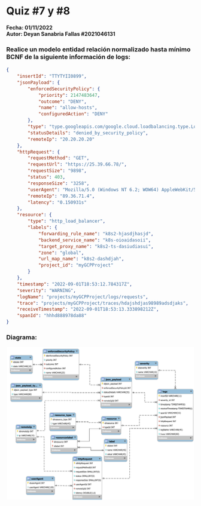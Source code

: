# Quiz #7 y #8
**Fecha: 01/11/2022**  
**Autor: Deyan Sanabria Fallas #2021046131**
### Realice un modelo entidad relación normalizado hasta mínimo BCNF de la siguiente información de logs:
```json
{
    "insertId": "TTYTYII0899",
    "jsonPayload": {
        "enforcedSecurityPolicy": {
            "priority": 2147483647,
            "outcome": "DENY",
            "name": "allow-hosts",
            "configuredAction": "DENY"
        },
        "type": "type.googleapis.com/google.cloud.loadbalancing.type.LoadBalancerLogEntry",
        "statusDetails": "denied_by_security_policy",
        "remoteIp": "20.20.20.20"
    },
    "httpRequest": {
        "requestMethod": "GET",
        "requestUrl": "https://25.39.66.78/",
        "requestSize": "9898",
        "status": 403,
        "responseSize": "3258",
        "userAgent": "Mozilla/5.0 (Windows NT 6.2; WOW64) AppleWebKit/537.4 (KHTML, like Gecko) Chrome/98 Safari/537.4",
        "remoteIp": "89.36.71.4",
        "latency": "0.150931s"
    },
    "resource": {
        "type": "http_load_balancer",
        "labels": {
            "forwarding_rule_name": "k8s2-hjasdjhasjd",
            "backend_service_name": "k8s-oioaidasoii",
            "target_proxy_name": "k8s2-ts-dasiudiasui",
            "zone": "global",
            "url_map_name": "k8s2-dashdjah",
            "project_id": "myGCPProject"
        }
    },
    "timestamp": "2022-09-01T18:53:12.784317Z",
    "severity": "WARNING",
    "logName": "projects/myGCPProject/logs/requests",
    "trace": "projects/myGCPProject/traces/hdajshdjas98989adsdjaks",
    "receiveTimestamp": "2022-09-01T18:53:13.333898212Z",
    "spanId": "hhhd888978da88"
}
```

<div style="page-break-after: always"></div>

### Diagrama:

<p style="text-align: center;"> <img src="diagram.svg" width="500px"> </p>